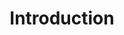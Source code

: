 ---
title: Introduction
product-type: "connect"
content-type: "js-doc"
order: 1

sections:
  - content: |
      The Stitch {{ js.name }} is a library for integrating Stitch's data source creation and configuration workflows seamlessly into your web application. Using a pop-up window, end-users can:

        - Create a source of a particular type, such as Marketo or Salesforce
        - Authorize an existing source
        - Run a connection check for an existing source and discover its schema
        - Select streams (tables) to replicate for an existing source
        - Edit an existing source

  - title: "Data Sources and Connection Steps"
    anchor: "data-sources-connection-steps"
    content: |
      Stitch data sources require a unique sequence of [connection steps]({{ api.section | flatify | prepend: site.baseurl | append: api.data-structures.connection-steps.section }}) specific to the source `type` to be fully configured. 

      When a user is sent to a particular step using the JavaScript client, the user will also be prompted to complete any successive steps to complete configuration of the source.

      For example: When the `addSource` function is used, the user will be prompted to first add the data source. The user will next be directed to authorize the source and select the streams they want to replicate.
---